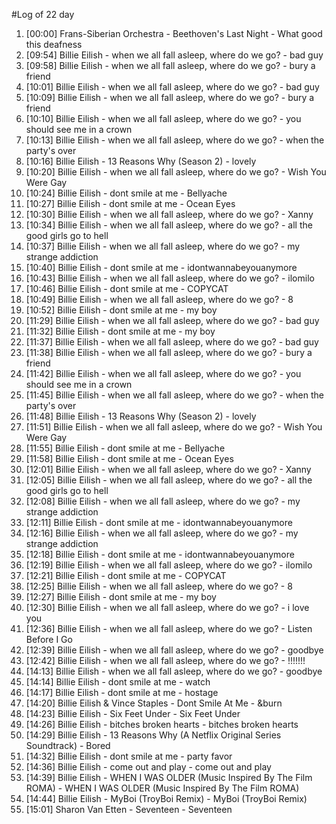 #Log of 22 day

1. [00:00] Frans-Siberian Orchestra - Beethoven's Last Night - What good this deafness
1. [09:54] Billie Eilish - when we all fall asleep, where do we go? - bad guy
1. [09:58] Billie Eilish - when we all fall asleep, where do we go? - bury a friend
1. [10:01] Billie Eilish - when we all fall asleep, where do we go? - bad guy
1. [10:09] Billie Eilish - when we all fall asleep, where do we go? - bury a friend
1. [10:10] Billie Eilish - when we all fall asleep, where do we go? - you should see me in a crown
1. [10:13] Billie Eilish - when we all fall asleep, where do we go? - when the party's over
1. [10:16] Billie Eilish - 13 Reasons Why (Season 2) - lovely
1. [10:20] Billie Eilish - when we all fall asleep, where do we go? - Wish You Were Gay
1. [10:24] Billie Eilish - dont smile at me - Bellyache
1. [10:27] Billie Eilish - dont smile at me - Ocean Eyes
1. [10:30] Billie Eilish - when we all fall asleep, where do we go? - Xanny
1. [10:34] Billie Eilish - when we all fall asleep, where do we go? - all the good girls go to hell
1. [10:37] Billie Eilish - when we all fall asleep, where do we go? - my strange addiction
1. [10:40] Billie Eilish - dont smile at me - idontwannabeyouanymore
1. [10:43] Billie Eilish - when we all fall asleep, where do we go? - ilomilo
1. [10:46] Billie Eilish - dont smile at me - COPYCAT
1. [10:49] Billie Eilish - when we all fall asleep, where do we go? - 8
1. [10:52] Billie Eilish - dont smile at me - my boy
1. [11:29] Billie Eilish - when we all fall asleep, where do we go? - bad guy
1. [11:32] Billie Eilish - dont smile at me - my boy
1. [11:37] Billie Eilish - when we all fall asleep, where do we go? - bad guy
1. [11:38] Billie Eilish - when we all fall asleep, where do we go? - bury a friend
1. [11:42] Billie Eilish - when we all fall asleep, where do we go? - you should see me in a crown
1. [11:45] Billie Eilish - when we all fall asleep, where do we go? - when the party's over
1. [11:48] Billie Eilish - 13 Reasons Why (Season 2) - lovely
1. [11:51] Billie Eilish - when we all fall asleep, where do we go? - Wish You Were Gay
1. [11:55] Billie Eilish - dont smile at me - Bellyache
1. [11:58] Billie Eilish - dont smile at me - Ocean Eyes
1. [12:01] Billie Eilish - when we all fall asleep, where do we go? - Xanny
1. [12:05] Billie Eilish - when we all fall asleep, where do we go? - all the good girls go to hell
1. [12:08] Billie Eilish - when we all fall asleep, where do we go? - my strange addiction
1. [12:11] Billie Eilish - dont smile at me - idontwannabeyouanymore
1. [12:16] Billie Eilish - when we all fall asleep, where do we go? - my strange addiction
1. [12:18] Billie Eilish - dont smile at me - idontwannabeyouanymore
1. [12:19] Billie Eilish - when we all fall asleep, where do we go? - ilomilo
1. [12:21] Billie Eilish - dont smile at me - COPYCAT
1. [12:25] Billie Eilish - when we all fall asleep, where do we go? - 8
1. [12:27] Billie Eilish - dont smile at me - my boy
1. [12:30] Billie Eilish - when we all fall asleep, where do we go? - i love you
1. [12:36] Billie Eilish - when we all fall asleep, where do we go? - Listen Before I Go
1. [12:39] Billie Eilish - when we all fall asleep, where do we go? - goodbye
1. [12:42] Billie Eilish - when we all fall asleep, where do we go? - !!!!!!!
1. [14:13] Billie Eilish - when we all fall asleep, where do we go? - goodbye
1. [14:14] Billie Eilish - dont smile at me - watch
1. [14:17] Billie Eilish - dont smile at me - hostage
1. [14:20] Billie Eilish & Vince Staples - Dont Smile At Me - &burn
1. [14:23] Billie Eilish - Six Feet Under - Six Feet Under
1. [14:26] Billie Eilish - bitches broken hearts - bitches broken hearts
1. [14:29] Billie Eilish - 13 Reasons Why (A Netflix Original Series Soundtrack) - Bored
1. [14:32] Billie Eilish - dont smile at me - party favor
1. [14:36] Billie Eilish - come out and play - come out and play
1. [14:39] Billie Eilish - WHEN I WAS OLDER (Music Inspired By The Film ROMA) - WHEN I WAS OLDER (Music Inspired By The Film ROMA)
1. [14:44] Billie Eilish - MyBoi (TroyBoi Remix) - MyBoi (TroyBoi Remix)
1. [15:01] Sharon Van Etten - Seventeen - Seventeen
